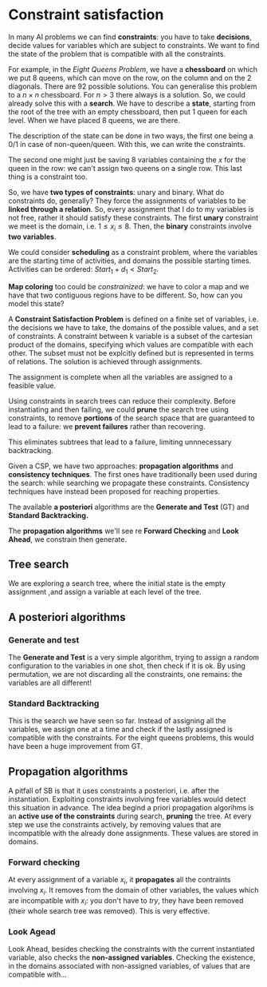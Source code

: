# Constraint satisfaction

In many AI problems we can find **constraints**: you have to take **decisions**, decide values for variables which are subject to constraints. We want to find the state of the problem that is compatible with all the constraints. 

For example, in the *Eight Queens Problem*, we have a **chessboard** on which we put 8 queens, which can move on the row, on the column and on the 2 diagonals. There are 92 possible solutions. You can generalise this problem to a $n\times n$ chessboard. For $n>3$ there always is a solution. So, we could already solve this with a **search**. We have to describe a **state**, starting from the root of the tree with an empty chessboard, then put 1 queen for each level. When we have placed 8 queens, we are there. 

The description of the state can be done in two ways, the first one being a 0/1 in case of non-queen/queen. With this, we can write the constraints. 

The second one might just be saving 8 variables containing the $x$ for the queen in the row: we can't assign two queens on a single row. This last thing is a constraint too.

So, we have **two types of constraints**: unary and binary. What do constraints do, generally? They force the assignments of variables to be **linked through a relation**. So, every assignment that I do to my variables is not free, rather it should satisfy these constraints. The first **unary** constraint we meet is the domain, i.e. $1 \le x_i \le 8$. Then, the **binary** constraints involve **two variables**. 

We could consider **scheduling** as a constraint problem, where the variables are the starting time of activities, and domains the possible starting times. Activities can be ordered: $Start_1+d_1 < Start_2$.

**Map coloring** too could be *constrainized*: we have to color a map and we have that two contiguous regions have to be different. So, how can you model this state? 

A **Constraint Satisfaction Problem** is defined on a finite set of variables, i.e. the decisions we have to take, the domains of the possible values, and a set of constraints. A constraint between k variable is a subset of the cartesian product of the domains, specifying which values are compatible with each other. The subset must not be explcitly defined but is represented in terms of relations. The solution is achieved through assignments.

The assignment is complete when all the variables are assigned to a feasible value.

Using constraints in search trees can reduce their complexity. Before instantiating and then failing, we could **prune** the search tree using constraints, to remove **portions** of the search space that are guaranteed to lead to a failure: we **prevent failures** rather than recovering.

This eliminates subtrees that lead to a failure, limiting unnnecessary backtracking.

Given a CSP, we have two approaches: **propagation algorithms** and **consistency techniques**. The first ones have traditionally been used during the search: while searching we propagate these constraints. Consistency techniques have instead been proposed for reaching properties. 

The available **a posteriori** algorithms are the **Generate and Test** (GT) and **Standard Backtracking.**

The **propagation algorithms** we'll see re **Forward Checking** and **Look Ahead**, we constrain then generate.

## Tree search

We are exploring a search tree, where the initial state is the empty assignment ,and assign a variable at each level of the tree.

## A posteriori algorithms

### Generate and test

The **Generate and Test** is a very simple algorithm, trying to assign a random configuration to the variables in one shot, then check if it is ok. By using permutation, we are not discarding all the constraints, one remains: the variables are all different!

### Standard Backtracking

This is the search we have seen so far. Instead of assigning all the variables, we assign one at a time and check if the lastly assigned is compatible with the constraints. For the eight queens problems, this would have been a huge improvement from GT.

## Propagation algorithms

A pitfall of SB is that it uses constraints a posteriori, i.e. after the instantiation. Exploiting constraints involving free variables would detect this situation in advance. The idea begind a priori propagation algorihms is an **active use of the constraints** during search, **pruning** the tree. At every step we use the constraints actively, by removing values that are incompatible with the already done assignments. These values are stored in domains.

### Forward checking

At every assignment of a variable $x_i$, it **propagates** all the contraints involving $x_i$. It removes from the domain of other variables, the values which are incompatible with $x_i$: you don't have to *try*, they have been removed (their whole search tree was removed). This is very effective.

### Look Agead

Look Ahead, besides checking the constraints with the current instantiated variable, also checks the **non-assigned variables**. Checking the existence, in the domains associated with non-assigned variables, of values that are compatible with...